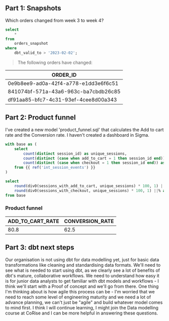 ## Part 1: Snapshots
Which orders changed from week 3 to week 4?

```sql
select 
    * 
from 
    orders_snapshot 
where 
    dbt_valid_to > '2023-02-02';
``` 
> The following orders have changed: <br /> 

| ORDER_ID          |
| ----------------- |
| 0e9b8ee9-ad0a-42f4-a778-e1dd3e6f6c51 |
| 841074bf-571a-43a6-963c-ba7cbdb26c85 |
| df91aa85-bfc7-4c31-93ef-4cee8d00a343 |

## Part 2: Product funnel
I've created a new model 'product_funnel.sql' that calculates the Add to cart rate and the Conversion rate. I haven't created a dashboard in Sigma.

```sql
with base as (
    select 
        count(distinct session_id) as unique_sessions,
        count(distinct (case when add_to_cart = 1 then session_id end)) as sessions_with_add_to_cart,
        count(distinct (case when checkout = 1 then session_id end)) as sessions_with_checkout
    from {{ ref('int_session_events') }}
)

select 
    round(div0(sessions_with_add_to_cart, unique_sessions) * 100, 1) ||% as add_to_cart_rate,
    round(div0(sessions_with_checkout, unique_sessions) * 100, 1) ||% as conversion_rate
from base
```

### Product funnel

| ADD_TO_CART_RATE | CONVERSION_RATE |
|-----------------|-----------------|
| 80.8            | 62.5            |

## Part 3: dbt next steps

Our organisation is not using dbt for data modelling yet, just for basic data transformations like cleaning and standardising data formats. We'll need to see what is needed to start using dbt, as we clearly see a lot of benefits of dbt's mature, collaborative workflows. We need to understand how easy it is for junior data analysts to get familiar with dbt models and workflows - I think we'll start with a Proof of concept and we'll go from there. One thing I'm thinking about is how agile this process can be - I'm worried that we need to reach some level of engineering maturity and we need a lot of advance planning, we can't just be "agile" and build whatever model comes to mind first. I think I will continue learning, I might join the Data modelling course at CoRise and I can be more helpful in answering these questions. 